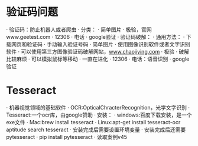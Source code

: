 # 验证码问题
· 验证码：防止机器人或者爬虫
· 分类：
    · 简单图片
    · 极验，官网www.geetest.com
    · 12306
    · 电话
    · google验证
· 验证码破解：
    · 通用方法：
        · 下载网页和验证码
        · 手动输入验证号码
    · 简单图片
        · 使用图像识别软件或者文字识别软件
        · 可以使用第三方图像验证码破解网站，www.chaojiying.com
    · 极验
        · 破解比较麻烦
        · 可以模拟鼠标等移动
        · 一直在进化
    · 12306
    · 电话：语音识别
    · google验证
# Tesseract
· 机器视觉领域的基础软件
· OCR:OpticalChracterRecognition，光学文字识别
· Tesseract:一个ocr库，由google赞助
    · 安装：
        · windows:百度下载安装，是一个exe文件
        · Mac:brew install tesseract
        · Linux:apt-get install tesseract-ocr
                aptitude search tesseract
        · 安装完成后需要设置环境变量
    · 安装完成后还需要pytesseract
        · pip install pytesseract
    · 读取案例v45